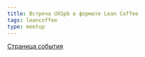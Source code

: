```yaml
---
title: Встреча UXSpb в формате Lean Coffee
tags: leancoffee
type: meetup
---
```

[Страница события](https://www.facebook.com/events/209283599730386/)

